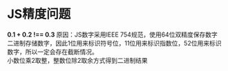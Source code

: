 # JS精度问题

**0.1 + 0.2 !== 0.3**
原因：JS数字采用IEEE 754规范，使用64位双精度保存数字    
二进制存储数字，因此1位用来标识符号位，11位用来标识指数位，52位用来标识数字，所以一定会存在截断情况。    
小数位乘2取整，整数位除2取余方式得到二进制结果

